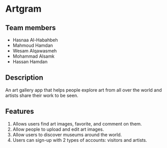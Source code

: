 # Artgram

## Team members

* Hasnaa Al-Habahbeh
* Mahmoud Hamdan
* Wesam Alqawasmeh
* Mohammad Alsamk
* Hassan Hamdan

## Description

An art gallery app that helps people explore art from all over the world and artists share their work to be seen.

## Features

1. Allows users find art images, favorite, and comment on them.
2. Allow people to upload and edit art images.
3. Allow users to discover museums around the world.
4. Users can sign-up with 2 types of accounts: visitors and artists.


